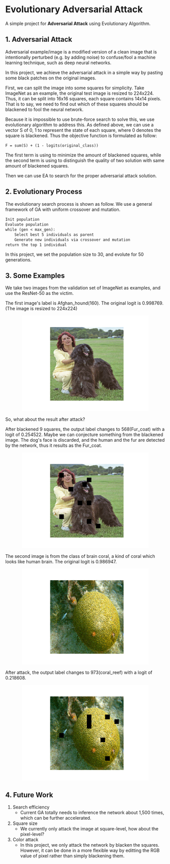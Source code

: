 # Evolutionary Adversarial Attack

A simple project for **Adversarial Attack** using Evolutionary Algorithm.

## 1. Adversarial Attack

Adversarial example/image is a modified version of a clean image that is intentionally perturbed (e.g. by adding noise) to confuse/fool a machine learning technique, such as deep neural networks.

In this project, we achieve the adversarial attack in a simple way by pasting some black patches on the original images.

First, we can split the image into some squares for simplicity. Take ImageNet as an example, the original test image is resized to 224x224. Thus, it can be split into 16x16 squares, each square contains 14x14 pixels. That is to say, we need to find out which of these squares should be blackened to fool the neural network.

Because it is impossible to use brute-force search to solve this, we use evolutionary algorithm to address this. As defined above, we can use a vector S of 0, 1 to represent the state of each square, where 0 denotes the square is blackened. Thus the objective function is formulated as follow:

```
F = sum(S) + (1 - logits(original_class))
```

The first term is using to minimize the amount of blackened squares, while the second term is using to distinguish the quality of two solution with same amount of blackened squares.

Then we can use EA to search for the proper adversarial attack solution.

## 2. Evolutionary Process

The evolutionary search process is shown as follow. We use a general framework of GA with uniform crossover and mutation.

```
Init population
Evaluate population
while (gen < max_gen):
    Select best 5 individuals as parent
    Generate new individuals via crossover and mutation
return the top 1 individual
```

In this project, we set the population size to 30, and evolute for 50 generations.

## 3. Some Examples

We take two images from the validation set of ImageNet as examples, and use the ResNet-50 as the victim.

The first image's label is Afghan_hound(160). The original logit is 0.998769. (The image is resized to 224x224)

<div style='text-align:center'>
<img src='./Afghan_hound_original.png' style='height:300px'>
</div>

So, what about the result after attack?

After blackened 9 squares, the output label changes to 568(Fur_coat) with a logit of 0.254522. Maybe we can conjecture something from the blackened image. The dog's face is discarded, and the human and the fur are detected by the network, thus it results as the Fur_coat.

<div style='text-align:center'>
<img src='./Afghan_hound_masked.png' style='height:300px'>
</div>

The second image is from the class of brain coral, a kind of coral which looks like human brain. The original logit is 0.986947.

<div style='text-align:center'>
<img src='./brain_coral_original.png' style='height:300px'>
</div>

After attack, the output label changes to 973(coral_reef) with a logit of 0.218608.

<div style='text-align:center'>
<img src='./brain_coral_masked.png' style='height:300px'>
</div>

## 4. Future Work

1. Search efficiency
    * Current GA totally needs to inference the network about 1,500 times, which can be further accelerated.
2. Square size
    * We currently only attack the image at square-level, how about the pixel-level?
3. Color attack
    * In this project, we only attack the network by blacken the squares. However, it can be done in a more flexible way by editting the RGB value of pixel rather than simply blackening them.